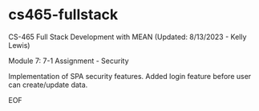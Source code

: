 # cs465-fullstack
CS-465 Full Stack Development with MEAN
(Updated: 8/13/2023 - Kelly Lewis)

Module 7: 7-1 Assignment - Security

Implementation of SPA security features.
Added login feature before user can create/update data.


EOF


